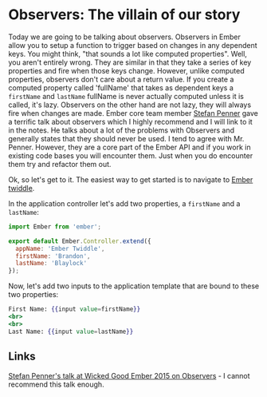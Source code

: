 # Observers: The villain of our story

Today we are going to be talking about observers. Observers in Ember allow you to setup a function to trigger based on changes in any dependent keys. You might think, "that sounds a lot like computed properties". Well, you aren't entirely wrong. They are similar in that they take a series of key properties and fire when those keys change. However, unlike computed properties, observers don't care about a return value. If you create a computed property called 'fullName' that takes as dependent keys a `firstName` and `lastName` fullName is never actually computed unless it is called, it's lazy. Observers on the other hand are not lazy, they will always fire when changes are made. Ember core team member [Stefan Penner](https://twitter.com/stefanpenner) gave a terrific talk about observers which I highly recommend and I will link to it in the notes. He talks about a lot of the problems with Observers and generally states that they should never be used. I tend to agree with Mr. Penner. However, they are a core part of the Ember API and if you work in existing code bases you will encounter them. Just when you do encounter them try and refactor them out.

Ok, so let's get to it. The easiest way to get started is to navigate to [Ember twiddle](https://ember-twiddle.com/).

In the application controller let's add two properties, a `firstName` and a `lastName`:

```JavaScript
import Ember from 'ember';

export default Ember.Controller.extend({
  appName: 'Ember Twiddle',
  firstName: 'Brandon',
  lastName: 'Blaylock'
});
```

Now, let's add two inputs to the application template that are bound to these two properties:

```handlebars
First Name: {{input value=firstName}}
<br>
<br>
Last Name: {{input value=lastName}}
```


## Links

[Stefan Penner's talk at Wicked Good Ember 2015 on Observers](https://youtu.be/vvZEddrClAQ) - I cannot recommend this talk enough.
